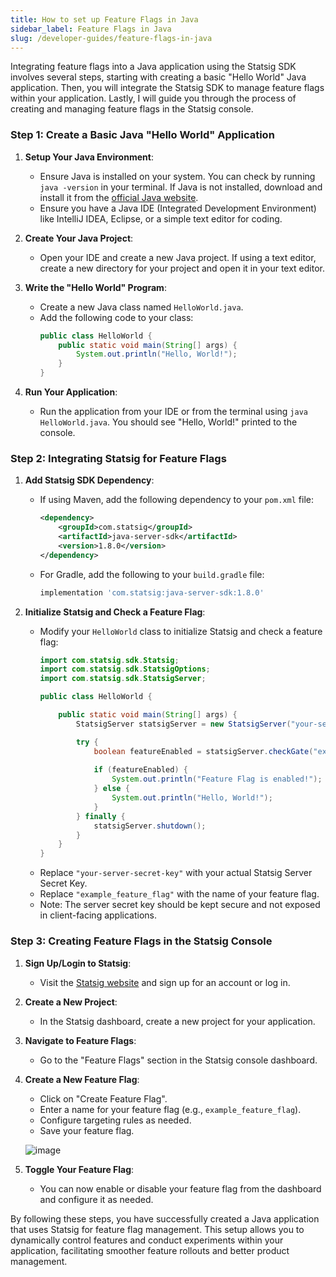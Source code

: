 ```yaml
---
title: How to set up Feature Flags in Java
sidebar_label: Feature Flags in Java
slug: /developer-guides/feature-flags-in-java
---
```


Integrating feature flags into a Java application using the Statsig SDK involves several steps, starting with creating a basic "Hello World" Java application. Then, you will integrate the Statsig SDK to manage feature flags within your application. Lastly, I will guide you through the process of creating and managing feature flags in the Statsig console.

### Step 1: Create a Basic Java "Hello World" Application

1. **Setup Your Java Environment**:
    - Ensure Java is installed on your system. You can check by running `java -version` in your terminal. If Java is not installed, download and install it from the [official Java website](https://www.oracle.com/java/technologies/javase-jdk11-downloads.html).
    - Ensure you have a Java IDE (Integrated Development Environment) like IntelliJ IDEA, Eclipse, or a simple text editor for coding.

2. **Create Your Java Project**:
    - Open your IDE and create a new Java project. If using a text editor, create a new directory for your project and open it in your text editor.

3. **Write the "Hello World" Program**:
    - Create a new Java class named `HelloWorld.java`.
    - Add the following code to your class:
        ```java
        public class HelloWorld {
            public static void main(String[] args) {
                System.out.println("Hello, World!");
            }
        }
        ```

4. **Run Your Application**:
    - Run the application from your IDE or from the terminal using `java HelloWorld.java`. You should see "Hello, World!" printed to the console.

### Step 2: Integrating Statsig for Feature Flags

1. **Add Statsig SDK Dependency**:
    - If using Maven, add the following dependency to your `pom.xml` file:
        ```xml
        <dependency>
            <groupId>com.statsig</groupId>
            <artifactId>java-server-sdk</artifactId>
            <version>1.8.0</version>
        </dependency>
        ```
    - For Gradle, add the following to your `build.gradle` file:
        ```groovy
        implementation 'com.statsig:java-server-sdk:1.8.0'
        ```

2. **Initialize Statsig and Check a Feature Flag**:
    - Modify your `HelloWorld` class to initialize Statsig and check a feature flag:
        ```java
        import com.statsig.sdk.Statsig;
        import com.statsig.sdk.StatsigOptions;
        import com.statsig.sdk.StatsigServer;

        public class HelloWorld {

            public static void main(String[] args) {
                StatsigServer statsigServer = new StatsigServer("your-server-secret-key", new StatsigOptions());

                try {
                    boolean featureEnabled = statsigServer.checkGate("example_feature_flag", "user_id");
                    
                    if (featureEnabled) {
                        System.out.println("Feature Flag is enabled!");
                    } else {
                        System.out.println("Hello, World!");
                    }
                } finally {
                    statsigServer.shutdown();
                }
            }
        }
        ```
    - Replace `"your-server-secret-key"` with your actual Statsig Server Secret Key.
    - Replace `"example_feature_flag"` with the name of your feature flag.
    - Note: The server secret key should be kept secure and not exposed in client-facing applications.

### Step 3: Creating Feature Flags in the Statsig Console

1. **Sign Up/Login to Statsig**:
    - Visit the [Statsig website](https://www.statsig.com/) and sign up for an account or log in.

2. **Create a New Project**:
    - In the Statsig dashboard, create a new project for your application.

3. **Navigate to Feature Flags**:
    - Go to the "Feature Flags" section in the Statsig console dashboard.

4. **Create a New Feature Flag**:
    - Click on "Create Feature Flag".
    - Enter a name for your feature flag (e.g., `example_feature_flag`).
    - Configure targeting rules as needed.
    - Save your feature flag.

    ![image](https://github.com/statsig-io/.github/assets/74588208/08e67ba8-b148-4b53-8a7e-ab17e3db4346)

5. **Toggle Your Feature Flag**:
    - You can now enable or disable your feature flag from the dashboard and configure it as needed.

By following these steps, you have successfully created a Java application that uses Statsig for feature flag management. This setup allows you to dynamically control features and conduct experiments within your application, facilitating smoother feature rollouts and better product management.

  